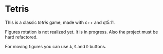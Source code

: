 # Tetris #  

This is a classic *tetris* game, made with c++ and qt5.11. 

Figures rotation is not realized yet. It is in progress. 
Also the project must be hard refactored.

For moving figures you can use `A`, `S` and  `D` buttons.
